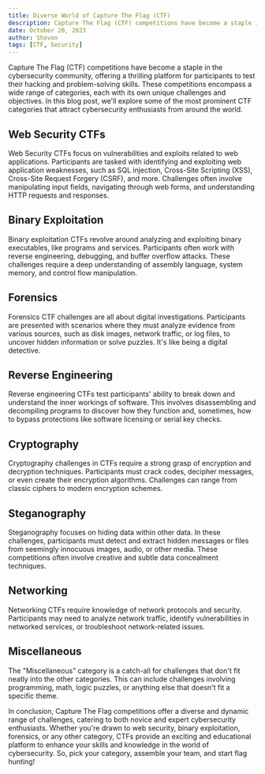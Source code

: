 ```yaml
---
title: Diverse World of Capture The Flag (CTF)
description: Capture The Flag (CTF) competitions have become a staple in the cybersecurity community, offering a thrilling platform for participants to test their hacking and problem-solving skills. These competitions encompass a wide range of categories, each with its own unique challenges and objectives. In this blog post, we'll explore some of the most prominent CTF categories that attract cybersecurity enthusiasts from around the world.
date: October 20, 2023
author: Shovon
tags: [CTF, Security]
---
```


Capture The Flag (CTF) competitions have become a staple in the cybersecurity community, offering a thrilling platform for participants to test their hacking and problem-solving skills. These competitions encompass a wide range of categories, each with its own unique challenges and objectives. In this blog post, we'll explore some of the most prominent CTF categories that attract cybersecurity enthusiasts from around the world.

## Web Security CTFs

Web Security CTFs focus on vulnerabilities and exploits related to web applications. Participants are tasked with identifying and exploiting web application weaknesses, such as SQL injection, Cross-Site Scripting (XSS), Cross-Site Request Forgery (CSRF), and more. Challenges often involve manipulating input fields, navigating through web forms, and understanding HTTP requests and responses.

## Binary Exploitation

Binary exploitation CTFs revolve around analyzing and exploiting binary executables, like programs and services. Participants often work with reverse engineering, debugging, and buffer overflow attacks. These challenges require a deep understanding of assembly language, system memory, and control flow manipulation.

## Forensics

Forensics CTF challenges are all about digital investigations. Participants are presented with scenarios where they must analyze evidence from various sources, such as disk images, network traffic, or log files, to uncover hidden information or solve puzzles. It's like being a digital detective.

## Reverse Engineering

Reverse engineering CTFs test participants' ability to break down and understand the inner workings of software. This involves disassembling and decompiling programs to discover how they function and, sometimes, how to bypass protections like software licensing or serial key checks.

## Cryptography

Cryptography challenges in CTFs require a strong grasp of encryption and decryption techniques. Participants must crack codes, decipher messages, or even create their encryption algorithms. Challenges can range from classic ciphers to modern encryption schemes.

## Steganography

Steganography focuses on hiding data within other data. In these challenges, participants must detect and extract hidden messages or files from seemingly innocuous images, audio, or other media. These competitions often involve creative and subtle data concealment techniques.

## Networking

Networking CTFs require knowledge of network protocols and security. Participants may need to analyze network traffic, identify vulnerabilities in networked services, or troubleshoot network-related issues.

## Miscellaneous

The "Miscellaneous" category is a catch-all for challenges that don't fit neatly into the other categories. This can include challenges involving programming, math, logic puzzles, or anything else that doesn't fit a specific theme.

In conclusion, Capture The Flag competitions offer a diverse and dynamic range of challenges, catering to both novice and expert cybersecurity enthusiasts. Whether you're drawn to web security, binary exploitation, forensics, or any other category, CTFs provide an exciting and educational platform to enhance your skills and knowledge in the world of cybersecurity. So, pick your category, assemble your team, and start flag hunting!
